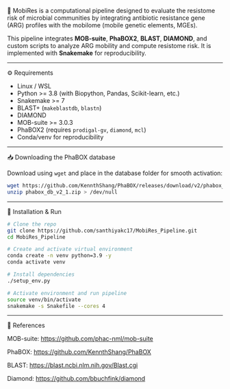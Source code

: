 🧬
MobiRes is a computational pipeline designed to evaluate the resistome risk of microbial communities by integrating antibiotic resistance gene (ARG) profiles with the mobilome (mobile genetic elements, MGEs).

This pipeline integrates **MOB-suite**, **PhaBOX2**, **BLAST**, **DIAMOND**, and custom scripts to analyze ARG mobility and compute resistome risk. It is implemented with **Snakemake** for reproducibility.

---

⚙️ Requirements

* Linux / WSL
* Python >= 3.8 (with Biopython, Pandas, Scikit-learn, etc.)
* Snakemake >= 7
* BLAST+ (`makeblastdb`, `blastn`)
* DIAMOND
* MOB-suite >= 3.0.3
* PhaBOX2 (requires `prodigal-gv`, `diamond`, `mcl`)
* Conda/venv for reproducibility

---

📥 Downloading the PhaBOX database

Download using `wget` and place in the database folder for smooth activation:

```bash
wget https://github.com/KennthShang/PhaBOX/releases/download/v2/phabox_db_v2_1.zip
unzip phabox_db_v2_1.zip > /dev/null
```

---

🚀 Installation & Run

```bash
# Clone the repo
git clone https://github.com/santhiyakc17/MobiRes_Pipeline.git
cd MobiRes_Pipeline

# Create and activate virtual environment
conda create -n venv python=3.9 -y
conda activate venv

# Install dependencies
./setup_env.py

# Activate environment and run pipeline
source venv/bin/activate
snakemake -s Snakefile --cores 4
```

---


📄 References

MOB-suite: https://github.com/phac-nml/mob-suite

PhaBOX: https://github.com/KennthShang/PhaBOX

BLAST: https://blast.ncbi.nlm.nih.gov/Blast.cgi

Diamond: https://github.com/bbuchfink/diamond


